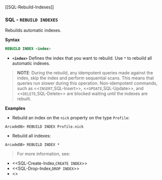 [[SQL-Rebuild-Indexes]]
### SQL - `REBUILD INDEXES`

Rebuilds automatic indexes.

**Syntax**

```sql
REBUILD INDEX <index>
```

- **`<index>`** Defines the index that you want to rebuild.  Use `*` to rebuild all automatic indexes.

>**NOTE**: During the rebuild, any idempotent queries made against the index, skip the index and perform sequential scans.  This means that queries run slower during this operation.  Non-idempotent commands, such as <<`INSERT`,SQL-Insert>>, <<`UPDATE`,SQL-Update>>, and <<`DELETE`,SQL-Delete>> are blocked waiting until the indexes are rebuilt.

**Examples**

- Rebuild an index on the `nick` property on the type `Profile`:

```
ArcadeDB> REBUILD INDEX Profile.nick
```

- Rebuild all indexes:
  
```
ArcadeDB> REBUILD INDEX *
```

>For more information, see:

- <<SQL-Create-Index,`CREATE INDEX`>>
- <<SQL-Drop-Index,`DROP INDEX`>>
- <<Indexes>>
